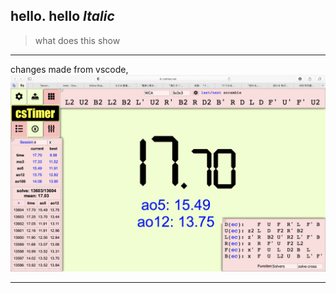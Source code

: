 hello.
**hello**
_Italic_
---

> what does this show

---
changes made from vscode,
![Image](ScreenShot.png)

---